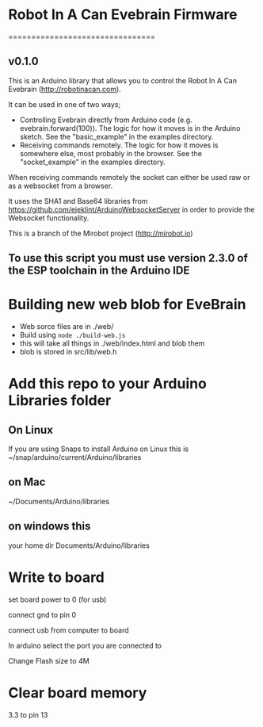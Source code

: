 # Robot In A Can Evebrain Firmware
================================
## v0.1.0

This is an Arduino library that allows you to control the Robot In A Can Evebrain (http://robotinacan.com).



It can be used in one of two ways;
 - Controlling Evebrain directly from Arduino code (e.g. evebrain.forward(100)).
   The logic for how it moves is in the Arduino sketch.
   See the "basic_example" in the examples directory.
 - Receiving commands remotely. The logic for how it moves is somewhere else,
   most probably in the browser. See the "socket_example" in the examples directory.



When receiving commands remotely the socket can
either be used raw or as a websocket from a browser.

It uses the SHA1 and Base64 libraries from
https://github.com/ejeklint/ArduinoWebsocketServer
in order to provide the Websocket functionality.

This is a branch of the Mirobot project (http://mirobot.io)

## To use this script you must use version 2.3.0 of the ESP toolchain in the Arduino IDE

# Building new web blob for EveBrain

- Web sorce files are in  ./web/
- Build using `node ./build-web.js`
- this will take all things in ./web/index.html and blob them
- blob is stored in src/lib/web.h

# Add this repo to your Arduino Libraries folder


## On Linux

If you are using Snaps to install Arduino on Linux this is
~/snap/arduino/current/Arduino/libraries


## on Mac

~/Documents/Arduino/libraries

## on windows this

your home dir Documents/Arduino/libraries

# Write to board

set board power to 0 (for usb)

connect gnd to pin 0

connect usb from computer to board

In arduino select the port you are connected to

Change Flash size to 4M

# Clear board memory

3.3 to pin 13
